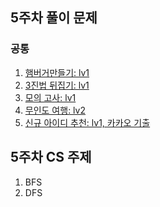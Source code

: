 ## 5주차 풀이 문제

### 공통
1. [햄버거만들기: lv1](https://school.programmers.co.kr/learn/courses/30/lessons/133502)
2. [3진법 뒤집기: lv1](https://school.programmers.co.kr/learn/courses/30/lessons/68935)
3. [모의 고사: lv1](https://school.programmers.co.kr/learn/courses/30/lessons/42840)
4. [무인도 여행: lv2](https://school.programmers.co.kr/learn/courses/30/lessons/154540)
5. [신규 아이디 추천: lv1, 카카오 기출](https://school.programmers.co.kr/learn/courses/30/lessons/72410)


## 5주차 CS 주제
1. BFS
2. DFS
